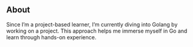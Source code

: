 ## About
Since I’m a project-based learner, I’m currently diving into Golang by working on a project. This approach helps me immerse myself in Go and learn through hands-on experience.